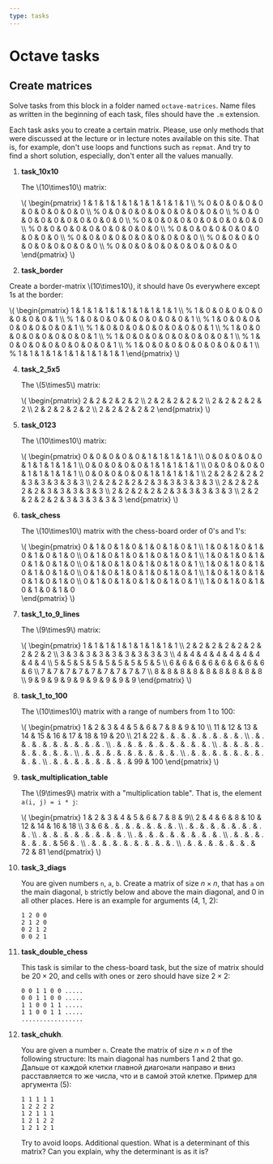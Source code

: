 ```yaml
---
type: tasks
---
```


# Octave tasks

## Create matrices

Solve tasks from this block in a folder named `octave-matrices`. Name files as written in the beginning of each task, files should have the `.m` extension.

Each task asks you to create a certain matrix. Please, use only methods that were discussed at the lecture or in lecture notes available on this site. That is, for example, don't use loops and functions such as `repmat`. And try to find a short solution, especially, don't enter all the values manually.

1. **task_10x10**

   The \\(10\\times10\\) matrix:

   \\(  \\begin{pmatrix}
   1 & 1 & 1 & 1 & 1 & 1 & 1 & 1 & 1 & 1 \\\\ %
   0 & 0 & 0 & 0 & 0 & 0 & 0 & 0 & 0 & 0 \\\\ %
   0 & 0 & 0 & 0 & 0 & 0 & 0 & 0 & 0 & 0 \\\\ %
   0 & 0 & 0 & 0 & 0 & 0 & 0 & 0 & 0 & 0 \\\\ %
   0 & 0 & 0 & 0 & 0 & 0 & 0 & 0 & 0 & 0 \\\\ %
   0 & 0 & 0 & 0 & 0 & 0 & 0 & 0 & 0 & 0 \\\\ %
   0 & 0 & 0 & 0 & 0 & 0 & 0 & 0 & 0 & 0 \\\\ %
   0 & 0 & 0 & 0 & 0 & 0 & 0 & 0 & 0 & 0 \\\\ %
   0 & 0 & 0 & 0 & 0 & 0 & 0 & 0 & 0 & 0 \\\\ %
   0 & 0 & 0 & 0 & 0 & 0 & 0 & 0 & 0 & 0
   \\end{pmatrix} \\)

3. **task_border**

Create a border-matrix \\(10\\times10\\), it should have 0s everywhere except 1s at the border:

   \\(  \\begin{pmatrix}
   1 & 1 & 1 & 1 & 1 & 1 & 1 & 1 & 1 & 1 \\\\ %
   1 & 0 & 0 & 0 & 0 & 0 & 0 & 0 & 0 & 1 \\\\ %
   1 & 0 & 0 & 0 & 0 & 0 & 0 & 0 & 0 & 1 \\\\ %
   1 & 0 & 0 & 0 & 0 & 0 & 0 & 0 & 0 & 1 \\\\ %
   1 & 0 & 0 & 0 & 0 & 0 & 0 & 0 & 0 & 1 \\\\ %
   1 & 0 & 0 & 0 & 0 & 0 & 0 & 0 & 0 & 1 \\\\ %
   1 & 0 & 0 & 0 & 0 & 0 & 0 & 0 & 0 & 1 \\\\ % 
   1 & 0 & 0 & 0 & 0 & 0 & 0 & 0 & 0 & 1 \\\\ %
   1 & 0 & 0 & 0 & 0 & 0 & 0 & 0 & 0 & 1 \\\\ %
   1 & 1 & 1 & 1 & 1 & 1 & 1 & 1 & 1 & 1
   \\end{pmatrix} \\)

4. **task_2_5x5**

   The \\(5\\times5\\) matrix:

   \\(  \\begin{pmatrix}
   2 & 2 & 2 & 2 & 2 \\\\ 2 & 2 & 2 & 2 & 2 \\\\
   2 & 2 & 2 & 2 & 2 \\\\
   2 & 2 & 2 & 2 & 2 \\\\
   2 & 2 & 2 & 2 & 2
   \\end{pmatrix} \\)

5. **task_0123**

   The \\(10\\times10\\) matrix:

   \\(  \\begin{pmatrix}
   0 & 0 & 0 & 0 & 0 & 1 & 1 & 1 & 1 & 1 \\\\ 0 & 0 & 0 & 0 & 0 & 1 & 1 & 1 & 1 & 1 \\\\
   0 & 0 & 0 & 0 & 0 & 1 & 1 & 1 & 1 & 1 \\\\
   0 & 0 & 0 & 0 & 0 & 1 & 1 & 1 & 1 & 1 \\\\
   0 & 0 & 0 & 0 & 0 & 1 & 1 & 1 & 1 & 1 \\\\
   2 & 2 & 2 & 2 & 2 & 3 & 3 & 3 & 3 & 3 \\\\ 2 & 2 & 2 & 2 & 2 & 3 & 3 & 3 & 3 & 3 \\\\
   2 & 2 & 2 & 2 & 2 & 3 & 3 & 3 & 3 & 3 \\\\
   2 & 2 & 2 & 2 & 2 & 3 & 3 & 3 & 3 & 3 \\\\
   2 & 2 & 2 & 2 & 2 & 3 & 3 & 3 & 3 & 3
   \\end{pmatrix} \\)

6. **task_chess**

   The \\(10\\times10\\) matrix with the chess-board order of 0's and 1's:

   \\(  \\begin{pmatrix}
   0 & 1 & 0 & 1 & 0 & 1 & 0 & 1 & 0 & 1 \\\\ 1 & 0 & 1 & 0 & 1 & 0 & 1 & 0 & 1 & 0 \\\\
   0 & 1 & 0 & 1 & 0 & 1 & 0 & 1 & 0 & 1 \\\\ 1 & 0 & 1 & 0 & 1 & 0 & 1 & 0 & 1 & 0 \\\\
   0 & 1 & 0 & 1 & 0 & 1 & 0 & 1 & 0 & 1 \\\\ 1 & 0 & 1 & 0 & 1 & 0 & 1 & 0 & 1 & 0 \\\\
   0 & 1 & 0 & 1 & 0 & 1 & 0 & 1 & 0 & 1 \\\\ 1 & 0 & 1 & 0 & 1 & 0 & 1 & 0 & 1 & 0 \\\\
   0 & 1 & 0 & 1 & 0 & 1 & 0 & 1 & 0 & 1 \\\\ 1 & 0 & 1 & 0 & 1 & 0 & 1 & 0 & 1 & 0    
   \\end{pmatrix} \\)

7. **task_1_to_9_lines**

   The \\(9\\times9\\) matrix:

   \\(  \\begin{pmatrix}
   1 & 1 & 1 & 1 & 1 & 1 & 1 & 1 & 1 \\\\ 2 & 2 & 2 & 2 & 2 & 2 & 2 & 2 & 2 \\\\ 3 & 3 & 3 & 3 & 3 & 3 & 3 & 3 & 3 \\\\ 4 & 4 & 4 & 4 & 4 & 4 & 4 & 4 & 4 \\\\ 5 & 5 & 5 & 5 & 5 & 5 & 5 & 5 & 5 \\\\ 6 & 6 & 6 & 6 & 6 & 6 & 6 & 6 & 6 \\\\ 7 & 7 & 7 & 7 & 7 & 7 & 7 & 7 & 7 \\\\ 8 & 8 & 8 & 8 & 8 & 8 & 8 & 8 & 8 \\\\ 9 & 9 & 9 & 9 & 9 & 9 & 9 & 9 & 9
   \\end{pmatrix} \\)

8. **task_1_to_100**

   The \\(10\\times10\\) matrix with a range of numbers from 1 to 100:

   \\(  \\begin{pmatrix}
   1 & 2 & 3 & 4 & 5 & 6 & 7 & 8 & 9 & 10 \\\\ 11 & 12 & 13 & 14 & 15 & 16 & 17 & 18 & 19 & 20 \\\\ 21 & 22 & . & . & . & . & . & . & . & . \\\\ . & . & . & . & . & . & . & . & . & . \\\\ . & . & . & . & . & . & . & . & . & . \\\\ . & . & . & . & . & . & . & . & . & . \\\\ . & . & . & . & . & . & . & . & . & . \\\\ . & . & . & . & . & . & . & . & . & . \\\\ . & . & . & . & . & . & . & . & 99 & 100
   \\end{pmatrix} \\)

9. **task_multiplication_table**

   The \\(9\\times9\\) matrix with a "multiplication table". That is, the element
   `a(i, j) = i * j`:

   \\(  \\begin{pmatrix}
   1 & 2 & 3 & 4 & 5 & 6 & 7 & 8 & 9\\\\ 2 & 4 & 6 & 8 & 10 & 12 & 14 & 16 & 18 \\\\ 3 & 6 & . & . & . & . & . & . & . \\\\ . & . & . & . & . & . & . & . & . \\\\ . & . & . & . & . & . & . & . & . \\\\ . & . & . & . & . & . & . & . & . \\\\ . & . & . & . & . & . & . & 56 & . \\\\ . & . & . & . & . & . & . & . & . \\\\ . & . & . & . & . & . & . & 72 & 81
   \\end{pmatrix} \\)

10. **task_3_diags**

    You are given numbers `n`, `a`, `b`. Create a matrix of size $n\times n$,
    that has `a` on the main diagonal, `b` strictly below and above the main
    diagonal, and 0 in all other places.
    Here is an example for arguments (4, 1, 2):
    ```
    1 2 0 0
    2 1 2 0
    0 2 1 2
    0 0 2 1
    ``` 
11. **task_double_chess**

    This task is similar to the chess-board task, but the size of matrix should
    be $20\times20$, and cells with ones or zero should have size $2\times2$:

     ```
     0 0 1 1 0 0 .....
     0 0 1 1 0 0 .....
     1 1 0 0 1 1 .....
     1 1 0 0 1 1 .....
     .................
     ``` 
12. **task_chukh**.

    You are given a number `n`. Create the matrix of size $n\times n$ of the
    following structure: Its main diagonal has numbers 1 and 2 that go. Дальше от каждой клетки главной диагонали направо и вниз расставляется то же числа, что и в самой этой клетке. Пример для аргумента (5):
    ```
    1 1 1 1 1
    1 2 2 2 2
    1 2 1 1 1
    1 2 1 2 2
    1 2 1 2 1
    ```
    Try to avoid loops.
    Additional question. What is a determinant of this matrix? Can you explain,
    why the determinant is as it is?
